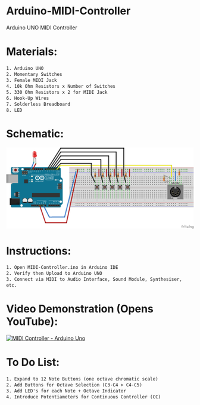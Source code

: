 # Arduino-MIDI-Controller

Arduino UNO MIDI Controller

# Materials:
```
1. Arduino UNO
2. Momentary Switches
3. Female MIDI Jack
4. 10k Ohm Resistors x Number of Switches
5. 330 Ohm Resistors x 2 for MIDI Jack
6. Hook-Up Wires
7. Solderless Breadboard
8. LED
```
# Schematic:

![Schematic](/Resources/schematic.png)

# Instructions:
```
1. Open MIDI-Controller.ino in Arduino IDE
2. Verify then Upload to Arduino UNO
3. Connect via MIDI to Audio Interface, Sound Module, Synthesiser, etc.
```

# Video Demonstration (Opens YouTube):

[![MIDI Controller - Arduino Uno](http://img.youtube.com/vi/mDlEyWYO4mU/0.jpg)](https://www.youtube.com/watch?v=mDlEyWYO4mU)

# To Do List:
``` 
1. Expand to 12 Note Buttons (one octave chromatic scale)
2. Add Buttons for Octave Selection (C3-C4 > C4-C5)
3. Add LED's for each Note + Octave Indicator
4. Introduce Potentiameters for Continuous Controller (CC) 
```
